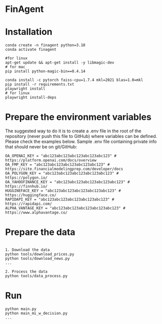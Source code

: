 # FinAgent

# Installation
```
conda create -n finagent python=3.10
conda activate finagent

#for linux
apt-get update && apt-get install -y libmagic-dev
# for mac
pip install python-magic-bin==0.4.14

conda install -c pytorch faiss-cpu=1.7.4 mkl=2021 blas=1.0=mkl
pip install -r requirements.txt
playwright install
# for linux
playwright install-deps
```

# Prepare the environment variables
The suggested way to do it is to create a .env file in the root of the repository (never push this file to GitHub) where variables can be defined.
Please check the examples below.
Sample .env file containing private info that should never be on git/GitHub:
```
OA_OPENAI_KEY = "abc123abc123abc123abc123abc123" # https://platform.openai.com/docs/overview
OA_FMP_KEY = "abc123abc123abc123abc123abc123" # https://site.financialmodelingprep.com/developer/docs
OA_POLYGON_KEY = "abc123abc123abc123abc123abc123" # https://polygon.io/
OA_YAHOOFINANCE_KEY = "abc123abc123abc123abc123abc123" # https://finnhub.io/
HUGGINEFACE_KEY = "abc123abc123abc123abc123abc123" # https://huggingface.co/
RAPIDAPI_KEY = "abc123abc123abc123abc123abc123" # https://rapidapi.com/
ALPHA_VANTAGE_KEY = "abc123abc123abc123abc123abc123" # https://www.alphavantage.co/
```

# Prepare the data
```

1. Download the data
python tools/download_prices.py
python tools/download_news.py
...

2. Process the data
python tools/data_process.py
```

# Run
```
python main.py
python main_mi_w_decision.py
...
```